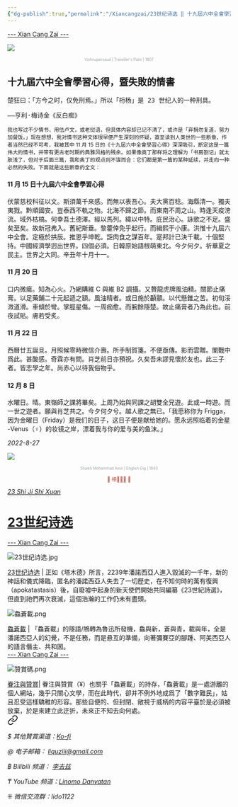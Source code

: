 ```yaml
---
{"dg-publish":true,"permalink":"/Xiancangzai/23世纪诗选 ‖ 十九屆六中全會學習心得，暨失敗的情書/","tags":["李去兹","23世纪诗选"],"created":"2025-01-10T11:03:56.076+08:00"}
---
```



<div class="splitline"><a href="https://www.xiancangzai.com/">--- Xian Cang Zai ---</a></div>

![](https://www.apollo-magazine.com/wp-content/uploads/2020/01/730_EX076_Kew.jpg?resize=730%2C1080?w=730)

<p style="text-align:center;color:#999ea2;font-size:0.6em;">Vishnupersaud | Traveller's Palm | 1807</p>

## 十九屆六中全會學習心得，暨失敗的情書

<samp>楚狂曰：「方今之时，仅免刑焉。」所以「桁杨」是 23 世纪人的一种刑具。</smap>

<samp>——亨利·梅诗金《反白痴》</samp>

<small>我也写过不少情书，用佉卢文，或老挝语，但具体内容却已记不清了，或许是「弃捐勿复道，努力加餐饭。」现在想想，我对情书这种文体很早便产生深刻的怀疑，直至读到人类世的一些断章，作者当然已经不可考，我被其中 11 月 15 日的《十九屆六中全會學習心得》深深吸引，断定这是一篇伟大的情书，并带有更古老时期的典雅风格的残余。如果像奥丁那样将之理解为「书房劄记」就太肤浅了，但对于后面三篇，我和奥丁的观点则不谋而合：它们都是第一篇的某种延续，并走向一种必然的失败。下面就是这些断章的全文：</small>

#### 11 月 15 日十九屆六中全會學習心得

伏蒙慈校科征以文。斯須萬千來感。而無以表吾心。夫大黨百稔。海縣清一。獨夫夷戮。黔順國安。豈泰西不軌之物。北海不歸之節。而東南不周之山。時逢天疫滂流。域外枯槁。何幸吾土德澤。經以馬列。緯以中特。庇民治心。詠歌之不足。盛矣至矣。故新冠弗入。舊紀斯垂。黎藿倖免乎起行。而緝熙于小康。洪惟十九屆六中全會。定極於拱辰。推恩乎坤乾。詎肉食之謀百年。寔邦計已決千載。十個堅持。中國經濟學迥出世界。四個必須。日韓原始語根萌東北。今夕何夕。祈華夏之民主。世界之大同。辛丑年十月十一。

#### 11 月 20 日

口内微瘍。知為心火。乃網購維 C 與維 B2 調攝。又贅龍虎牌風油精。關節止痛膏。以足藥鋪二十元起遞之額。風油精者。或日施於顳顬。以代懸錐之苦。初旬浽溦道滑。車傾於彎。掌脛星傷。一周痂愈。而腕餘隱楚。故止痛膏者乃為此也。前夜試貼。膚若受炙。

#### 11 月 22 日

西曆廿五誕旦。月照候零時微信介壽。所手制賀箋。不便亟傳。影而雲贈。闈戰中爲此。甚酸感。奇霖亦有問。肖芝前日亦預祝。久矣吾未謬見懷於友也。此三子者。皆志學之年。尚赤心以待我俗物乎。

#### 12 月 8 日

水曜日。晴。東嶺師之課將畢矣。上周乃始與同課之胡雙全兄遊。此或一時遊。而一世之遊者。願與肖芝共之。今夕何夕兮。越人歌之無已。「我愿称你为 Frigga，因为金曜日（Friday）是我们的日子，这日子便是献给她的。愿永远照临着的金星 -Venus（♀）的妆镜之岸，漂着我与你的爱与美的鱼沫。」

<cite>2022-8-27</cite>

<div class="spacer"></div>

![](https://pic.yupoo.com/fotomag/3b1c099e/2dbe9ca7.jpg)

<p style="text-align:center;color:#999ea2;font-size:0.6em;">Shaikh Mohammad Amir | English Gig | 1840</p>

<div class="spacer"></div>

<p style="text-align:center;color:#B54434;font-size:0.8em;">▮ 相𨳹󾗖􁴆 ▮</p>

<div class="header-container">
    <div class="triangle"></div>
    <div class="collect-media" style="background-image: url('https://www.xiancangzai.com/img/user/%E9%99%84%E4%BB%B6/%E9%99%84%E4%BB%B62024/23%E4%B8%96%E7%BA%AA%E8%AF%97%E9%80%89.jpg');">
        <a href="https://www.xiancangzai.com/Xiancangzai/23%E4%B8%96%E7%BA%AA%E8%AF%97%E9%80%89/" class="ncard-link"></a>
        <div class="collect-text">
            <a href="https://www.xiancangzai.com/Xiancangzai/23%E4%B8%96%E7%BA%AA%E8%AF%97%E9%80%89/">
                <cite>23 Shi Ji Shi Xuan</cite>
                <h1>23世纪诗选</h1>
            </a>
        </div>
    </div>
</div>

<div class="splitline"><a href="https://www.xiancangzai.com/">--- Xian Cang Zai ---</a></div>

![23世纪诗选.jpg](/img/user/%E9%99%84%E4%BB%B6/%E9%99%84%E4%BB%B62024/23%E4%B8%96%E7%BA%AA%E8%AF%97%E9%80%89.jpg)

<div class="note"><ins>23世纪诗选</ins> | 正如《塔木德》所言，2239年潘諾西亞人進入毀滅的一千年，新的神話和儀式降臨，匿名的潘諾西亞人失去了一切歷史，在不知何時的萬有復興（apokatastasis）後，自廢墟中起身的新天使們開始共同編纂《23世紀詩選》，但直到祂們再次衰滅，這個浩瀚的工作仍未有盡頭。</div>

![鱻蒼載.png](/img/user/%E9%99%84%E4%BB%B6/%E9%99%84%E4%BB%B62024/%E9%B1%BB%E8%92%BC%E8%BC%89.png)

<div class="note"><ins>鱻蒼載</ins> | 「鱻蒼載」的隱語/鴘轉為魯迅所發機，鱻與新，蒼與青，載與年，全是潘諾西亞人的幻覺，不是任務，而是悬亙的準備，向著彌賽亞的腳踵、阿美西亞人的語言僭主、共和囻。</div>

<div class="splitline"><a href="https://www.xiancangzai.com/">--- Xian Cang Zai ---</a></div>

![贊賞碼.png](/img/user/%E9%99%84%E4%BB%B6/%E9%99%84%E4%BB%B62024/%E8%B4%8A%E8%B3%9E%E7%A2%BC.png)

<div class="note"><ins>眷注與贊賞</ins>| 眷注與贊賞（¥）也關乎「鱻蒼載」的持存，「鱻蒼載」是一處游離的個人網站，幾乎只關心文學，而在此時代，卻并不例外地成爲了「數字難民」，姑且忍受這樣驕稚的形容。那些自便的、但封閉、敞視于威柄的内容平臺於是必須被放棄，於是來建立此迂折，未來正不知去向何處。</div>


<div class="transclusion internal-embed is-loaded"><a class="markdown-embed-link" href="/xiancangzai/link-tree/" aria-label="Open link"><svg xmlns="http://www.w3.org/2000/svg" width="24" height="24" viewBox="0 0 24 24" fill="none" stroke="currentColor" stroke-width="2" stroke-linecap="round" stroke-linejoin="round" class="svg-icon lucide-link"><path d="M10 13a5 5 0 0 0 7.54.54l3-3a5 5 0 0 0-7.07-7.07l-1.72 1.71"></path><path d="M14 11a5 5 0 0 0-7.54-.54l-3 3a5 5 0 0 0 7.07 7.07l1.71-1.71"></path></svg></a><div class="markdown-embed">





<cite>$ 其他贊賞渠道：[Ko-fi](https://ko-fi.com/xiancangzai)</cite>

<cite>@ 电子邮箱： liquziii@gmail.com </cite>

<cite>฿ Bilibili 频道： [李去兹](https://space.bilibili.com/1676863200)</cite>

<cite>₸ YouTube 频道：[Linomo Danvatan](http://www.youtube.com/@LinomoDanvatan) </cite>

<cite>⁜ 微信交流群：lido1122</cite>


</div></div>

